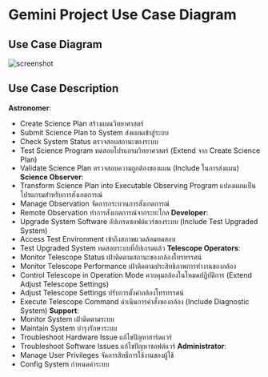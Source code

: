 # Gemini Project Use Case Diagram

## Use Case Diagram
![screenshot]()

## Use Case Description

**Astronomer**:
   - Create Science Plan สร้างแผนวิทยาศาสตร์
   - Submit Science Plan to System ส่งแผนเข้าสู่ระบบ
   - Check System Status ตรวจสอบสถานะของระบบ
   - Test Science Program ทดสอบโปรแกรมวิทยาศาสตร์ (Extend จาก Create Science Plan)
   - Validate Science Plan ตรวจสอบความถูกต้องของแผน (Include ในการส่งแผน)
**Science Observer**:
   - Transform Science Plan into Executable Observing Program แปลงแผนเป็นโปรแกรมสำหรับการสังเกตการณ์
   - Manage Observation จัดการกระบวนการสังเกตการณ์
   - Remote Observation ทำการสังเกตการณ์จากระยะไกล
**Developer**:
   - Upgrade System Software อัปเกรดซอฟต์แวร์ของระบบ (Include Test Upgraded System)
   - Access Test Environment เข้าถึงสภาพแวดล้อมทดสอบ
   - Test Upgraded System ทดสอบระบบที่อัปเกรดแล้ว
**Telescope Operators**:
   - Monitor Telescope Status เฝ้าติดตามสถานะของกล้องโทรทรรศน์
   - Monitor Telescope Performance เฝ้าติดตามประสิทธิภาพการทำงานของกล้อง
   - Control Telescope in Operation Mode ควบคุมกล้องในโหมดปฏิบัติการ (Extend Adjust Telescope Settings)
   - Adjust Telescope Settings ปรับการตั้งค่ากล้องโทรทรรศน์
   - Execute Telescope Command ดำเนินการคำสั่งของกล้อง (Include Diagnostic System)
**Support**:
   - Monitor System เฝ้าติดตามระบบ
   - Maintain System บำรุงรักษาระบบ
   - Troubleshoot Hardware Issue แก้ไขปัญหาฮาร์ดแวร์
   - Troubleshoot Software Issues แก้ไขปัญหาซอฟต์แวร์
**Administrator**:
   - Manage User Privileges จัดการสิทธิ์การใช้งานของผู้ใช้
   - Config System กำหนดค่าระบบ